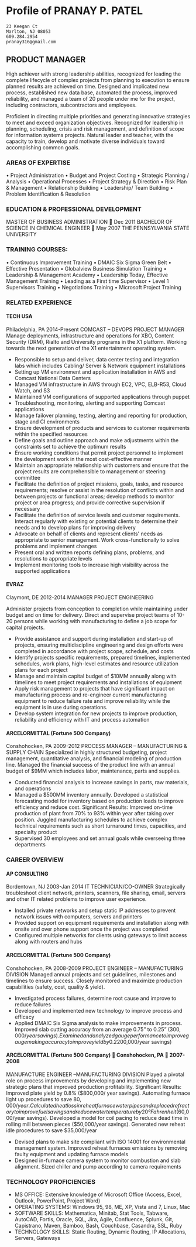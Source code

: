 # Profile of PRANAY P. PATEL	
```
23 Keegan Ct
Marlton, NJ 08053
609.284.2954
pranay316@gmail.com
```


## PRODUCT MANAGER

High achiever with strong leadership abilities, recognized for leading the complete lifecycle of complex projects from planning to execution to ensure planned results are achieved on time. Designed and implicated new process, established new data base, automated the process, improved reliability, and managed a team of 20 people under me for the project, including contractors, subcontractors and employees.

Proficient in directing multiple priorities and generating innovative strategies to meet and exceed organization objectives. Recognized for leadership in planning, scheduling, crisis and risk management, and definition of scope for information systems projects. Natural leader and teacher, with the capacity to train, develop and motivate diverse individuals toward accomplishing common goals.

### AREAS OF EXPERTISE

•	Project Administration	•	Budget and Project Costing	•	Strategic Planning / Analysis
•	Operational Processes 	•	Project Strategy & Direction	•	Risk Plan & Management
•	Relationship Building	•	Leadership/ Team Building	•	Problem Identification & Resolution


### EDUCATION & PROFESSIONAL DEVELOPMENT

MASTER OF BUSINESS ADMINISTRATION  Dec 2011
BACHELOR OF SCIENCE IN CHEMICAL ENGINEER  May 2007
THE PENNSYLVANIA STATE UNIVERSITY

### TRAINING COURSES:
•	Continuous Improvement Training
•	DMAIC Six Sigma Green Belt
•	Effective Presentation
•	Globalview Business Simulation Training
•	Leadership & Management Academy	•	Leadership Today, Effective Management Training
•	Leading as a First time Supervisor
•	Level 1 Supervisors Training
•	Negotiations Training
•	Microsoft Project Training


### RELATED EXPERIENCE

#### TECH USA
Philadelphia, PA
2014-Present
COMCAST – DEVOPS PROJECT MANAGER
Manage deployments, infrastructure and operations for XBO, Content Security (DRM), Rialto and University programs in the X1 platform. Working towards the next generation of the X1 entertainment operating system. 
- Responsible to setup and deliver, data center testing and integration labs which includes Cabling/ Server & Network equipment installations
- Setting up VM environment and application installation in AWS and Comcast National Data Centers
- Managed VM infrastructure in AWS through EC2, VPC, ELB-R53, Cloud Watch, and S3
-	Maintained VM configurations of supported applications through puppet
-	Troubleshooting, monitoring, alerting and supporting Comcast applications
-	Manage failover planning, testing, alerting and reporting for production, stage and CI environments
-	Ensure development of products and services to customer requirements within the specified resources
-	Define goals and outline approach and make adjustments within the constraints set to achieve the optimum results
-	Ensure working conditions that permit project personnel to implement the development work in the most cost-effective manner
-	Maintain an appropriate relationship with customers and ensure that the project results are comprehensible to management or steering committee
-	Facilitate the definition of project missions, goals, tasks, and resource requirements; resolve or assist in the resolution of conflicts within and between projects or functional areas; develop methods to monitor project or area progress; and provide corrective supervision if necessary
-	Facilitate the definition of service levels and customer requirements. Interact regularly with existing or potential clients to determine their needs and to develop plans for improving delivery
-	Advocate on behalf of clients and represent clients' needs as appropriate to senior management. Work cross-functionally to solve problems and implement changes
-	Present oral and written reports defining plans, problems, and resolutions to appropriate levels
-	Implement monitoring tools to increase high visibility across the supported applications

#### EVRAZ
Claymont, DE
2012-2014
MANAGER PROJECT ENGINEERING

Administer projects from conception to completion while maintaining under budget and on time for delivery. Direct and supervise project teams of 10-20 persons while working with manufacturing to define a job scope for capital projects.
-	Provide assistance and support during installation and start-up of projects, ensuring multidiscipline engineering and design efforts were completed in accordance with project scope, schedule, and costs
-	Identify projects specific requirements, prepared timelines, implemented schedules, work plans, high-level estimates and resource utilization plans for each project
-	Manage and maintain capital budget of $10MM annually along with timelines to meet project requirements and installations of equipment
-	Apply risk management to projects that have significant impact on manufacturing process and re-engineer current manufacturing equipment to reduce failure rate and improve reliability while the equipment is in use during operations.
-	Develop system integration for new projects to improve production, reliability and efficiency with IT and process automation

#### ARCELORMITTAL (Fortune 500 Company) 
Conshohocken, PA
2009-2012
PROCESS MANAGER – MANUFACTURING & SUPPLY CHAIN
Specialized in highly structured budgeting, project management, quantitative analysis, and financial modeling of production line. Managed the financial success of the product line with an annual budget of $9MM which includes labor, maintenance, parts and supplies.
-	Conducted financial analysis to increase savings in parts, raw materials, and operations
-	Managed a $500MM inventory annually. Developed a statistical forecasting model for inventory based on production loads to improve efficiency and reduce cost. Significant Results: Improved on-time production of plant from 70% to 93% within year after taking over position. Juggled manufacturing schedules to achieve complex technical requirements such as short turnaround times, capacities, and specialty product
-	Supervised 30 employees and set annual goals while overseeing three departments

### CAREER OVERVIEW

#### AP CONSULTING
Bordentown, NJ 
2003-Jan 2014
IT TECHNICIAN/CO-OWNER
Strategically troubleshoot client network, printers, scanners, file sharing, email, servers and other IT related problems to improve user experience.
-	Installed private networks and setup static IP addresses to prevent network issues with computers, servers and printers
-	Provided support on equipment requirements and installation along with onsite and over phone support once the project was completed
-	Configured multiple networks for clients using gateways to limit access along with routers and hubs

#### ARCELORMITTAL (Fortune 500 Company)
Conshohocken, PA
2008-2009
PROJECT ENGINEER – MANUFACTURING DIVISION
Managed annual projects and set guidelines, milestones and timelines to ensure success. Closely monitored and maximize production capabilities (safety, cost, quality & yield).
-	Investigated process failures, determine root cause and improve to reduce failures
-	Developed and implemented new technology to improve process and efficacy
-	Applied DMAIC Six Sigma analysis to make improvements in process. Improved slab cutting accuracy from an average 0.75” to 0.25” ($300,000/year savings). Examined and analyzed gauge performance to improve gauge making accuracy to improve yield by 0.2% ($200,000/year savings)

#### ARCELORMITTAL (Fortune 500 Company)  Conshohocken, PA  2007-2008
MANUFACTURE ENGINEER –MANUFACTURING DIVISION
Played a pivotal role on process improvements by developing and implementing new strategic plans that improved production profitability. Significant Results: Improved plate yield by 0.8% ($800,000/ year savings). Automating furnace light up procedures to save $80,000/year. Calculated heat loss in reheat furnace water pipes and replaced refractory to improve fuel savings and reduce water temperature by 20º Fahrenheit ($60,000/year savings). Developed a model for coil pacing to reduce dead time in rolling mill between pieces ($50,000/year savings). Generated new reheat idle procedures to save $35,000/year
-	Devised plans to make site compliant with ISO 14001 for environmental management system. Improved reheat furnaces emissions by removing faulty equipment and updating furnace models
-	Designed in-furnace camera system to monitor combustion and slab alignment. Sized chiller and pump according to camera requirements


### TECHNOLOGY PROFICIENCIES
- MS OFFICE: Extensive knowledge of Microsoft Office (Access, Excel, Outlook, PowerPoint, Project Word)
- OPERATING SYSTEMS: Windows 95, 98, ME, XP, Vista and 7, Linux, Mac
- SOFTWARE SKILLS: Mathematica, Minitab, Stat Tools, Tabware, AutoCAD, Fortis, Oracle, SQL, Jira, Agile, Confluence, Splunk, Git, Capistrano, Maven, Bamboo, Bash, Couchbase, Casandra, SSL, Ruby
- TECHNOLOGY SKILLS: Static Routing, Dynamic Routing, IP Allocations, Servers, Gateways

